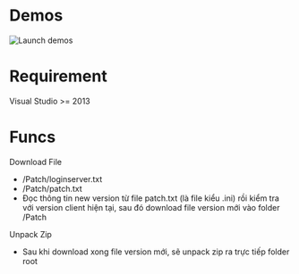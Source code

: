 # Demos

![Launch demos](http://i.imgur.com/3T5auqA.png "Launch demos")

# Requirement

Visual Studio >= 2013

# Funcs

Download File
- /Patch/loginserver.txt
- /Patch/patch.txt
- Đọc thông tin new version từ file patch.txt (là file kiểu .ini) rồi kiểm tra với version client hiện tại, sau đó download file version mới vào folder /Patch

Unpack Zip
- Sau khi download xong file version mới, sẽ unpack zip ra trực tiếp folder root
